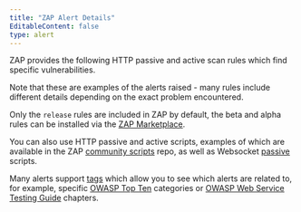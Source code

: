 ```yaml
---
title: "ZAP Alert Details"
EditableContent: false
type: alert
---
```

ZAP provides the following HTTP passive and active scan rules which find specific vulnerabilities.

Note that these are examples of the alerts raised - many rules include different details depending on the exact problem encountered. 

Only the `release` rules are included in ZAP by default, the beta and alpha rules can be installed via the [ZAP Marketplace](/addons/).

You can also use HTTP passive and active scripts, examples of which are available in the ZAP [community scripts](https://github.com/zaproxy/community-scripts) repo, as well as Websocket [passive](/docs/desktop/addons/websockets/pscanrules/) scripts.

Many alerts support [tags](/alerttags/) which allow you to see which alerts are related to, for example, specific
[OWASP Top Ten](https://owasp.org/Top10/) categories or [OWASP Web Service Testing Guide](https://owasp.org/www-project-web-security-testing-guide/) chapters.
